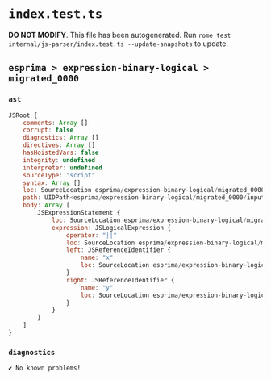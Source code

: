 # `index.test.ts`

**DO NOT MODIFY**. This file has been autogenerated. Run `rome test internal/js-parser/index.test.ts --update-snapshots` to update.

## `esprima > expression-binary-logical > migrated_0000`

### `ast`

```javascript
JSRoot {
	comments: Array []
	corrupt: false
	diagnostics: Array []
	directives: Array []
	hasHoistedVars: false
	integrity: undefined
	interpreter: undefined
	sourceType: "script"
	syntax: Array []
	loc: SourceLocation esprima/expression-binary-logical/migrated_0000/input.js 1:0-2:0
	path: UIDPath<esprima/expression-binary-logical/migrated_0000/input.js>
	body: Array [
		JSExpressionStatement {
			loc: SourceLocation esprima/expression-binary-logical/migrated_0000/input.js 1:0-1:6
			expression: JSLogicalExpression {
				operator: "||"
				loc: SourceLocation esprima/expression-binary-logical/migrated_0000/input.js 1:0-1:6
				left: JSReferenceIdentifier {
					name: "x"
					loc: SourceLocation esprima/expression-binary-logical/migrated_0000/input.js 1:0-1:1 (x)
				}
				right: JSReferenceIdentifier {
					name: "y"
					loc: SourceLocation esprima/expression-binary-logical/migrated_0000/input.js 1:5-1:6 (y)
				}
			}
		}
	]
}
```

### `diagnostics`

```
✔ No known problems!

```
